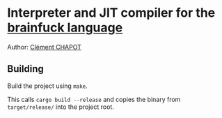 # Interpreter and JIT compiler for the [brainfuck language](https://en.wikipedia.org/wiki/Brainfuck)

Author: [Clément CHAPOT](mailto:clement.chapot@polytechnique.edu)<br>

## Building

Build the project using `make`.

This calls `cargo build --release` and copies the binary from `target/release/` into the project root.
